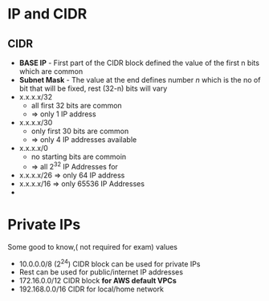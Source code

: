 
# IP and CIDR

## CIDR

- **BASE IP** - First part of the CIDR block defined the value of the first n bits which are common
- **Subnet Mask** - The value at the end defines number *n* which is the no of bit that will be fixed, rest (32-n) bits will vary
- x.x.x.x/32 
	- all first 32 bits are common
	- => only 1 IP address
- x.x.x.x/30 
	- only first 30 bits are common
	- => only 4 IP addresses available
- x.x.x.x/0 
	- no starting bits are commoin
	- => all 2<sup>32</sup> IP Addresses for 
- x.x.x.x/26 => only 64 IP address
- x.x.x.x/16 => only 65536 IP Addresses
- 



# Private IPs

Some good to know,( not required for exam) values
- 10.0.0.0/8 (2<sup>24</sup>) CIDR block can be used for private IPs
- Rest can be used for public/internet IP addresses
- 172.16.0.0/12 CIDR block **for AWS default VPCs**
- 192.168.0.0/16 CIDR for local/home network
